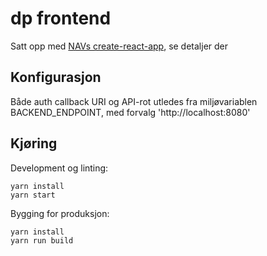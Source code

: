 # dp frontend

Satt opp med [NAVs create-react-app](https://github.com/navikt/nav-frontend-moduler/tree/master/examples/cra), se detaljer der

## Konfigurasjon

Både auth callback URI og API-rot utledes fra miljøvariablen BACKEND_ENDPOINT, med forvalg 'http://localhost:8080'

## Kjøring

Development og linting:

```
yarn install
yarn start
```

Bygging for produksjon:

```
yarn install
yarn run build
```
